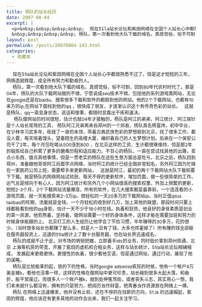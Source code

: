 ```yaml
---
title: 杨队的站长经历
date: 2007-08-04
excerpt: |
  <p>&nbsp;&nbsp;&nbsp;&nbsp;  现在51la站长论坛和紫田网络在全国个人站长心中都很熟悉不过了。但是这才短短的三年，网络造就辉煌，成全所有努力和勤奋的人。<br />
  &nbsp;&nbsp;&nbsp;&nbsp; 杨队，第一次看到他大队下载的域名，真感觉俗，俗不可耐，回到80年代农村时代了。那是04年，杨队的大队下载网站做的不错，宁愿说成seo技术不错，包 括他的系列游戏类网站，无论在google还是在baidu，搜索很多下载和软件的都跑到他的网站。他的2个下载网站，也都有10来万的ip,在网站下面 找到他的qq ，很快成了朋友，才逐渐认识这个有传奇色彩的站长。&nbsp;&nbsp; 这就是杨队，qq一直显身状态，说话和做事，都随时显露出干练和速决。</p>
layout: post
permalink: /posts/20070804-143.html
categories:
  - 收藏夹
---
```

<div style="font-size: 12px;" id="blogContent">
  &nbsp;&nbsp;&nbsp;&nbsp; 现在51la站长论坛和紫田网络在全国个人站长心中都很熟悉不过了。但是这才短短的三年，网络造就辉煌，成全所有努力和勤奋的人。<br /> &nbsp;&nbsp;&nbsp;&nbsp; 杨队，第一次看到他大队下载的域名，真感觉俗，俗不可耐，回到80年代农村时代了。那是04年，杨队的大队下载网站做的不错，宁愿说成seo技术不错，包括他的系列游戏类网站，无论在google还是在baidu，搜索很多下载和软件的都跑到他的网站。他的2个下载网站，也都有10来万的ip,在网站下面找到他的qq ，很快成了朋友，才逐渐认识这个有传奇色彩的站长。&nbsp;&nbsp; 这就是杨队，qq一直显身状态，说话和做事，都随时显露出干练和速决。<br /> &nbsp;&nbsp;&nbsp;&nbsp;&nbsp; 杨队做网站的时间很短，估计也就04年才接触的，杨队是阿江的弟弟，阿江统计、阿江探针是个人站长常用的工具， 杨队阿江兄弟两来自郑州的一个郊县，杨队真名杨富炜，初中毕业，在少林寺习武多年，练就了一身的本领，带着古典武侠色彩的梦想跑到北京，找了很多工作，都没人要，每天啃着馒头，望着陌生的高楼大厦，编织着自己的人生梦想计划。后来在一个保安公司干了2年，每个月包吃喝从500涨到800 ，在北京这样的工资，生计都很难维持，但是那2年的锻炼给自己积累了更多的磨难历程和适应能力。不甘心的杨队，一直在尝试找其他的出路，卖点小东西，做点其他事情，但是一贯老实的杨队在这些生意方面总是吃亏。北京之后，杨队回到郑州，准备跟他哥哥阿江后面学点网络，当时阿江的统计已经全国非常知名，另外阿江因为忙碌在一家医药公司上班，需要帮手来更新网站，&nbsp;&nbsp; 这就是阿江，最初的两个下载网站大队下载和要下下载。就是杨队的网络网站试验田，每天不停的更新软件，增加页面，做一些很简单的工作。运气总是倾向于有心人，因为阿江统计和另外几个小网站很高的搜索权重，外加上频繁的更新，短短2-3个月，2个下载网站流量爆涨，所有的软件，在几大搜索都是最靠前，一个连连看的小游戏页面，就一天能搜索来2-3万ip。很轻松的一天20多万的下载网站ip。当时正值iplus taobao的旺期，流量就是金钱，一个月轻松的收到好几万，加上其他的联盟，那段时间只要上线都能看到他的qq身影，估计一天不少于18小时在线。执着和狂热，他良好的身体素质是创业的第一资源，他煎熬着，坚持着，做网站需要一个好的身体条件，这样才能在需要加班和努力的时候身体能跟的上。 北京打工的人生经历让他学会了节俭习惯，半年赚得的30多万，花的很少。（当时很多站长也都赚了那么多，但是人一旦有了钱，大多也挥霍掉了）所有赚的钱全部砸在服务器投资上，迅速的51la统计上了数十台服务器，也在站长界迅速成名。 <br /> &nbsp;&nbsp;&nbsp;&nbsp; 杨队的成就不止于此，对市场的明锐把握，立即着手idc的业务，同时低价拿到郑州铁通，北京 上海等机房的带宽，开展了紫田的虚机和合租业务，这样与站长统计，51la站长论坛相辅相成， 发展起来更稳更快。更理性的执着，很少看他言语，但是通过网站，通过行动，展现了他的谋略。<br /> &nbsp;&nbsp;&nbsp;&nbsp; 杨队是比较能拿的起，放的下的性格，当时google adsense疯狂的时候，他有一个帐户4万美金被k，看他也没事一样，这样的性格在做网站中更可珍贵，站长碰到很多大起大落，和曲折，能平常度过。而很多人一个帐户被k，就到处伸冤骂街，或者丧失斗志，其实用心一想，我们本来就什么都没有，拥有的只是努力，把阅历当作财富，把青春当作资源放在网络上一搏。<br /> &nbsp;&nbsp;&nbsp;&nbsp; 杨队 在网络上迅速爆发，他并没有止前，还在不停的在找新的方向，51.la 的迅速崛起，紫田的辉煌，他应该还有更多其他的动作会出来，我们一起关注学习。
</div>